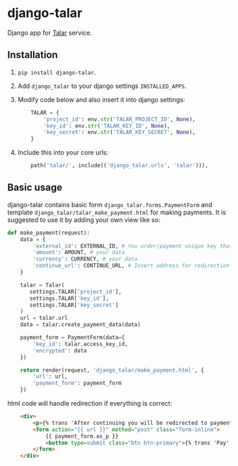 # django-talar
Django app for [Talar](https://talar.app) service.

## Installation
1. `pip install django-talar`.
2. Add `django_talar` to your django settings `INSTALLED_APPS`.
3. Modify code below and also insert it into django settings:

    ```python
        TALAR = {
            'project_id': env.str('TALAR_PROJECT_ID', None),
            'key_id': env.str('TALAR_KEY_ID', None),
            'key_secret': env.str('TALAR_KEY_SECRET', None),
        }
    ```

4. Include this into your core urls:

    ```python
        path('talar/', include(('django_talar.urls', 'talar'))),
    ```

## Basic usage
django-talar contains basic form `django_talar.forms.PaymentForm` and template
`django_talar/talar_make_payment.html` for making payments. It is suggested to
use it by adding your own view like so:

```python
def make_payment(request):
    data = {
        'external_id': EXTERNAL_ID, # You order/payment unique key that will be used to identify payment
        'amount': AMOUNT, # your data
        'currency': CURRENCY, # your data
        'continue_url': CONTINUE_URL, # Insert address for redirection after successfull payment
    }

    talar = Talar(
       settings.TALAR['project_id'],
       settings.TALAR['key_id'],
       settings.TALAR['key_secret']
    )
    url = talar.url
    data = talar.create_payment_data(data)

    payment_form = PaymentForm(data={
        'key_id': talar.access_key_id,
        'encrypted': data
    })

    return render(request, 'django_talar/make_payment.html', {
        'url': url,
        'payment_form': payment_form
    })
```

html code will handle redirection if everything is correct:

```html
    <div>
        <p>{% trans 'After continuing you will be redirected to payment provider site.' %}</p>
        <form action="{{ url }}" method="post" class="form-inline">
            {{ payment_form.as_p }}
            <button type=submit class="btn btn-primary">{% trans 'Pay' %}</button>
        </form>
    </div>
```

